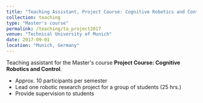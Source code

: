 ```yaml
---
title: "Teaching Assistant, Project Course: Cognitive Robotics and Control"
collection: teaching
type: "Master's course"
permalink: /teaching/ta_project2017
venue: "Technical University of Munich"
date: 2017-09-01
location: "Munich, Germany"
---
```


Teaching assistant for the Master's course <b>Project Course: Cognitive Robotics and Control</b>.

* Approx. 10 participants per semester
* Lead one robotic research project for a group of students (25 hrs.) 
* Provide supervision to students